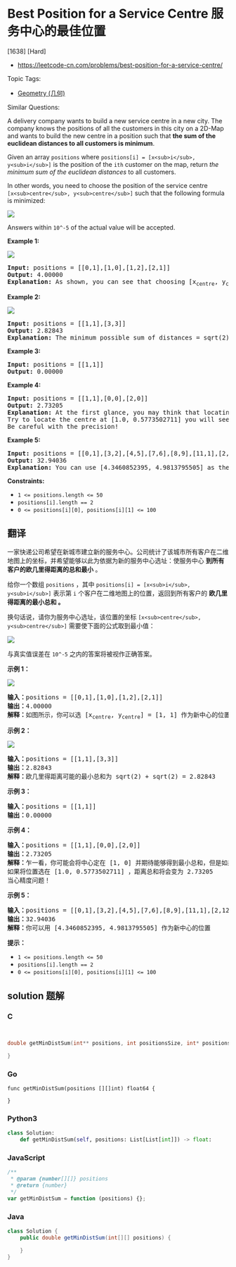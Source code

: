 # Best Position for a Service Centre 服务中心的最佳位置

[1638] [Hard]

- https://leetcode-cn.com/problems/best-position-for-a-service-centre/

Topic Tags:

- [Geometry (几何)](https://leetcode-cn.com/tag/geometry/)

Similar Questions:

A delivery company wants to build a new service centre in a new city. The company knows the positions of all the customers in this city on a 2D-Map and wants to build the new centre in a position such that **the sum of the euclidean distances to all customers is minimum**.

Given an array `positions` where `positions[i] = [x<sub>i</sub>, y<sub>i</sub>]` is the position of the `ith` customer on the map, return _the minimum sum of the euclidean distances_ to all customers.

In other words, you need to choose the position of the service centre `[x<sub>centre</sub>, y<sub>centre</sub>]` such that the following formula is minimized:

![](https://assets.leetcode.com/uploads/2020/06/25/q4_edited.jpg)

Answers within `10^-5` of the actual value will be accepted.

**Example 1:**

![](https://assets.leetcode.com/uploads/2020/06/25/q4_e1.jpg)

<pre><strong>Input:</strong> positions = [[0,1],[1,0],[1,2],[2,1]]
<strong>Output:</strong> 4.00000
<strong>Explanation:</strong> As shown, you can see that choosing [x<sub>centre</sub>, y<sub>centre</sub>] = [1, 1] will make the distance to each customer = 1, the sum of all distances is 4 which is the minimum possible we can achieve.
</pre>

**Example 2:**

![](https://assets.leetcode.com/uploads/2020/06/25/q4_e3.jpg)

<pre><strong>Input:</strong> positions = [[1,1],[3,3]]
<strong>Output:</strong> 2.82843
<strong>Explanation:</strong> The minimum possible sum of distances = sqrt(2) + sqrt(2) = 2.82843
</pre>

**Example 3:**

<pre><strong>Input:</strong> positions = [[1,1]]
<strong>Output:</strong> 0.00000
</pre>

**Example 4:**

<pre><strong>Input:</strong> positions = [[1,1],[0,0],[2,0]]
<strong>Output:</strong> 2.73205
<strong>Explanation:</strong> At the first glance, you may think that locating the centre at [1, 0] will achieve the minimum sum, but locating it at [1, 0] will make the sum of distances = 3.
Try to locate the centre at [1.0, 0.5773502711] you will see that the sum of distances is 2.73205.
Be careful with the precision!
</pre>

**Example 5:**

<pre><strong>Input:</strong> positions = [[0,1],[3,2],[4,5],[7,6],[8,9],[11,1],[2,12]]
<strong>Output:</strong> 32.94036
<strong>Explanation:</strong> You can use [4.3460852395, 4.9813795505] as the position of the centre.
</pre>

**Constraints:**

- `1 <= positions.length <= 50`
- `positions[i].length == 2`
- `0 <= positions[i][0], positions[i][1] <= 100`

## 翻译

一家快递公司希望在新城市建立新的服务中心。公司统计了该城市所有客户在二维地图上的坐标，并希望能够以此为依据为新的服务中心选址：使服务中心 **到所有客户的欧几里得距离的总和最小** 。

给你一个数组 `positions` ，其中 `positions[i] = [x<sub>i</sub>, y<sub>i</sub>]` 表示第 `i` 个客户在二维地图上的位置，返回到所有客户的 **欧几里得距离的最小总和 。**

换句话说，请你为服务中心选址，该位置的坐标 `[x<sub>centre</sub>, y<sub>centre</sub>]` 需要使下面的公式取到最小值：

![](https://assets.leetcode-cn.com/aliyun-lc-upload/uploads/2020/07/12/q4_edited.jpg)

与真实值误差在 `10^-5` 之内的答案将被视作正确答案。

**示例 1：**

![](https://assets.leetcode-cn.com/aliyun-lc-upload/uploads/2020/07/12/q4_e1.jpg)

<pre><strong>输入：</strong>positions = [[0,1],[1,0],[1,2],[2,1]]
<strong>输出：</strong>4.00000
<strong>解释：</strong>如图所示，你可以选 [x<sub>centre</sub>, y<sub>centre</sub>] = [1, 1] 作为新中心的位置，这样一来到每个客户的距离就都是 1，所有距离之和为 4 ，这也是可以找到的最小值。
</pre>

**示例 2：**

![](https://assets.leetcode-cn.com/aliyun-lc-upload/uploads/2020/07/12/q4_e3.jpg)

<pre><strong>输入：</strong>positions = [[1,1],[3,3]]
<strong>输出：</strong>2.82843
<strong>解释：</strong>欧几里得距离可能的最小总和为 sqrt(2) + sqrt(2) = 2.82843
</pre>

**示例 3：**

<pre><strong>输入：</strong>positions = [[1,1]]
<strong>输出：</strong>0.00000
</pre>

**示例 4：**

<pre><strong>输入：</strong>positions = [[1,1],[0,0],[2,0]]
<strong>输出：</strong>2.73205
<strong>解释：</strong>乍一看，你可能会将中心定在 [1, 0] 并期待能够得到最小总和，但是如果选址在 [1, 0] 距离总和为 3
如果将位置选在 [1.0, 0.5773502711] ，距离总和将会变为 2.73205
当心精度问题！
</pre>

**示例 5：**

<pre><strong>输入：</strong>positions = [[0,1],[3,2],[4,5],[7,6],[8,9],[11,1],[2,12]]
<strong>输出：</strong>32.94036
<strong>解释：</strong>你可以用 [4.3460852395, 4.9813795505] 作为新中心的位置
</pre>

**提示：**

- `1 <= positions.length <= 50`
- `positions[i].length == 2`
- `0 <= positions[i][0], positions[i][1] <= 100`

## solution 题解

### C

```c


double getMinDistSum(int** positions, int positionsSize, int* positionsColSize){

}
```

### Go

```golang
func getMinDistSum(positions [][]int) float64 {

}
```

### Python3

```python
class Solution:
    def getMinDistSum(self, positions: List[List[int]]) -> float:
```

### JavaScript

```javascript
/**
 * @param {number[][]} positions
 * @return {number}
 */
var getMinDistSum = function (positions) {};
```

### Java

```java
class Solution {
    public double getMinDistSum(int[][] positions) {

    }
}
```
